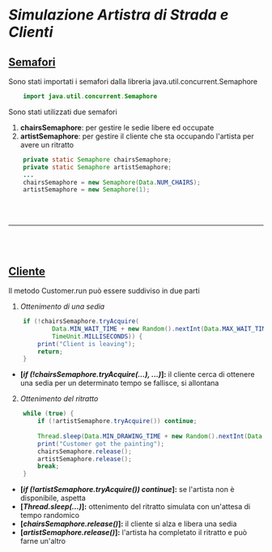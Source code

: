 # ***Simulazione Artistra di Strada e Clienti***

## [Semafori](src/michelon/Main.java)
Sono stati importati i semafori dalla libreria java.util.concurrent.Semaphore
<!-- ![codice: import java.util.concurrent.Semaphore](md-images/main-semaphore-import.png) -->
```java
    import java.util.concurrent.Semaphore
```

Sono stati utilizzati due semafori
1. **chairsSemaphore**: per gestire le sedie libere ed occupate
2. **artistSemaphore**: per gestire il cliente che sta occupando l'artista per avere un ritratto 
<!-- ![Immagine della dichiarazione di due semaphori nella classe Main](md-images/main-semaphore-declaration.png) -->
```java
    private static Semaphore chairsSemaphore;
    private static Semaphore artistSemaphore;
    ...
    chairsSemaphore = new Semaphore(Data.NUM_CHAIRS);
    artistSemaphore = new Semaphore(1);
```  
<!-- ![inizialisation of the semaphores](md-images/main-semaphore-initialization.png) -->

<br/><br/>

---
<br/><br/>

## [Cliente](src/michelon/Customer.java)
Il metodo Customer.run può essere suddiviso in due parti
1. *Ottenimento di una sedia*
<!-- ![Immagine con contenuto del metodo Customer.run](md-images/customer-run-1.png) -->
```java
    if (!chairsSemaphore.tryAcquire(
            Data.MIN_WAIT_TIME + new Random().nextInt(Data.MAX_WAIT_TIME),
            TimeUnit.MILLISECONDS)) {
        print("Client is leaving");
        return;
    }
```
- **[*if (!chairsSemaphore.tryAcquire(...), ...)*]:** il cliente cerca di ottenere una sedia per un determinato tempo se fallisce, si allontana
2. *Ottenimento del ritratto*
<!-- ![Immagine con contenuto del metodo Customer.run](md-images/customer-run-2.png) -->
```java
    while (true) {
        if (!artistSemaphore.tryAcquire()) continue;
        
        Thread.sleep(Data.MIN_DRAWING_TIME + new Random().nextInt(Data.MAX_DRAWING_TIME));
        print("Customer got the painting");
        chairsSemaphore.release();
        artistSemaphore.release();
        break;
    }
```
- **[*if (!artistSemaphore.tryAcquire()) continue*]:** se l'artista non è disponibile, aspetta 
- **[*Thread.sleep(...)*]:** ottenimento del ritratto simulata con un'attesa di tempo randomico
- **[*chairsSemaphore.release()*]:** il cliente si alza e libera una sedia 
- **[*artistSemaphore.release()*]:** l'artista ha completato il ritratto e può farne un'altro
